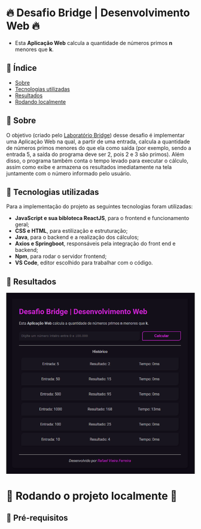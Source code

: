 # 🔥 Desafio Bridge | Desenvolvimento Web 🔥

* Esta <strong>Aplicação Web</strong> calcula a quantidade de números primos <strong>n</strong> menores que <strong>k</strong>.

## 📍 Índice

* [Sobre](#📕-sobre)
* [Tecnologias utilizadas](#🧪-tecnologias-utilizadas)
* [Resultados](#💫-resultados)
* [Rodando localmente](#🚀-rodando-o-projeto-localmente-🚀)

## 📕 Sobre

O objetivo (criado pelo [Laboratório Bridge](https://portal.bridge.ufsc.br)) desse desafio é implementar uma Aplicação Web na qual, a partir de uma entrada, calcula a quantidade de números primos menores do que ela como saída (por exemplo, sendo a entrada 5, a saída do programa deve ser 2, pois 2 e 3 são primos). Além disso, o programa também conta o tempo levado para executar o cálculo, assim como exibe e armazena os resultados imediatamente na tela juntamente com o número informado pelo usuário.

## 🧪 Tecnologias utilizadas

Para a implementação do projeto as seguintes tecnologias foram utilizadas:
- <strong>JavaScript e sua bibloteca ReactJS</strong>, para o frontend e funcionamento geral;
- <strong>CSS e HTML</strong>, para estilização e estruturação;
- <strong>Java</strong>, para o backend e a realização dos cálculos;
- <strong>Axios e Springboot</strong>, responsáveis pela integração do front end e backend;
- <strong>Npm</strong>, para rodar o servidor frontend;
- <strong>VS Code</strong>, editor escolhido para trabalhar com o código.

## 💫 Resultados

![demonstração do app](demo-app-1.png)

# 🚀 Rodando o projeto localmente 🚀



## 🌱 Pré-requisitos